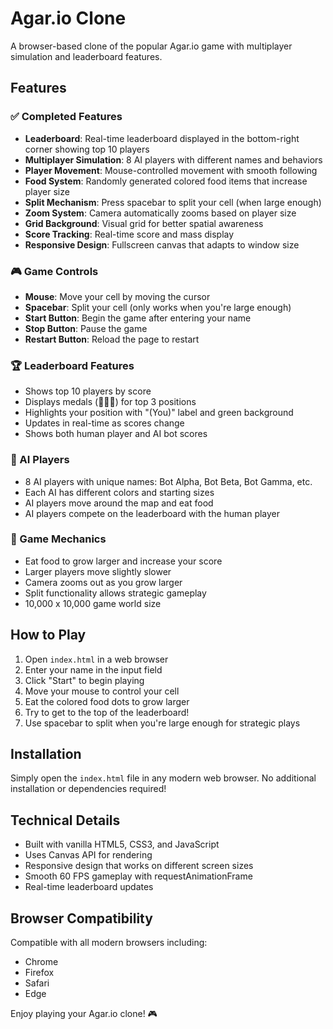 # Agar.io Clone

A browser-based clone of the popular Agar.io game with multiplayer simulation and leaderboard features.

## Features

### ✅ Completed Features
- **Leaderboard**: Real-time leaderboard displayed in the bottom-right corner showing top 10 players
- **Multiplayer Simulation**: 8 AI players with different names and behaviors
- **Player Movement**: Mouse-controlled movement with smooth following
- **Food System**: Randomly generated colored food items that increase player size
- **Split Mechanism**: Press spacebar to split your cell (when large enough)
- **Zoom System**: Camera automatically zooms based on player size
- **Grid Background**: Visual grid for better spatial awareness
- **Score Tracking**: Real-time score and mass display
- **Responsive Design**: Fullscreen canvas that adapts to window size

### 🎮 Game Controls
- **Mouse**: Move your cell by moving the cursor
- **Spacebar**: Split your cell (only works when you're large enough)
- **Start Button**: Begin the game after entering your name
- **Stop Button**: Pause the game
- **Restart Button**: Reload the page to restart

### 🏆 Leaderboard Features
- Shows top 10 players by score
- Displays medals (🥇🥈🥉) for top 3 positions
- Highlights your position with "(You)" label and green background
- Updates in real-time as scores change
- Shows both human player and AI bot scores

### 🤖 AI Players
- 8 AI players with unique names: Bot Alpha, Bot Beta, Bot Gamma, etc.
- Each AI has different colors and starting sizes
- AI players move around the map and eat food
- AI players compete on the leaderboard with the human player

### 🎯 Game Mechanics
- Eat food to grow larger and increase your score
- Larger players move slightly slower
- Camera zooms out as you grow larger
- Split functionality allows strategic gameplay
- 10,000 x 10,000 game world size

## How to Play

1. Open `index.html` in a web browser
2. Enter your name in the input field
3. Click "Start" to begin playing
4. Move your mouse to control your cell
5. Eat the colored food dots to grow larger
6. Try to get to the top of the leaderboard!
7. Use spacebar to split when you're large enough for strategic plays

## Installation

Simply open the `index.html` file in any modern web browser. No additional installation or dependencies required!

## Technical Details

- Built with vanilla HTML5, CSS3, and JavaScript
- Uses Canvas API for rendering
- Responsive design that works on different screen sizes
- Smooth 60 FPS gameplay with requestAnimationFrame
- Real-time leaderboard updates

## Browser Compatibility

Compatible with all modern browsers including:
- Chrome
- Firefox
- Safari
- Edge

Enjoy playing your Agar.io clone! 🎮